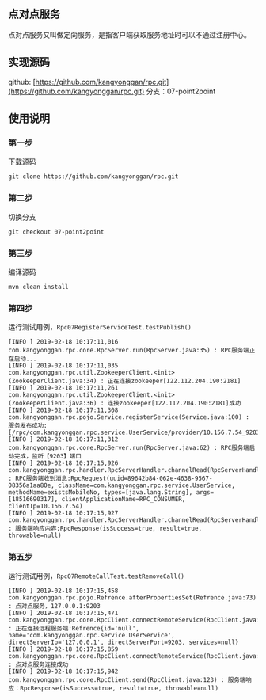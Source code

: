 ## 点对点服务
点对点服务又叫做定向服务，是指客户端获取服务地址时可以不通过注册中心。

## 实现源码
github: [https://github.com/kangyonggan/rpc.git](https://github.com/kangyonggan/rpc.git)
分支：07-point2point

## 使用说明
### 第一步
下载源码
```
git clone https://github.com/kangyonggan/rpc.git
```

### 第二步
切换分支
```
git checkout 07-point2point
```

### 第三步
编译源码
```
mvn clean install
```

### 第四步
运行测试用例，`Rpc07RegisterServiceTest.testPublish()`
```
[INFO ] 2019-02-18 10:17:11,016 com.kangyonggan.rpc.core.RpcServer.run(RpcServer.java:35) : RPC服务端正在启动...
[INFO ] 2019-02-18 10:17:11,035 com.kangyonggan.rpc.util.ZookeeperClient.<init>(ZookeeperClient.java:34) : 正在连接zookeeper[122.112.204.190:2181]
[INFO ] 2019-02-18 10:17:11,261 com.kangyonggan.rpc.util.ZookeeperClient.<init>(ZookeeperClient.java:36) : 连接zookeeper[122.112.204.190:2181]成功
[INFO ] 2019-02-18 10:17:11,308 com.kangyonggan.rpc.pojo.Service.registerService(Service.java:100) : 服务发布成功:[/rpc/com.kangyonggan.rpc.service.UserService/provider/10.156.7.54_9203]
[INFO ] 2019-02-18 10:17:11,312 com.kangyonggan.rpc.core.RpcServer.run(RpcServer.java:62) : RPC服务端启动完成，监听【9203】端口
[INFO ] 2019-02-18 10:17:15,926 com.kangyonggan.rpc.handler.RpcServerHandler.channelRead(RpcServerHandler.java:27) : RPC服务端收到消息:RpcRequest(uuid=89642b84-062e-4638-9567-08356a1aa80e, className=com.kangyonggan.rpc.service.UserService, methodName=existsMobileNo, types=[java.lang.String], args=[18516690317], clientApplicationName=RPC_CONSUMER, clientIp=10.156.7.54)
[INFO ] 2019-02-18 10:17:15,927 com.kangyonggan.rpc.handler.RpcServerHandler.channelRead(RpcServerHandler.java:64) : 服务端响应内容:RpcResponse(isSuccess=true, result=true, throwable=null)
```

### 第五步
运行测试用例，`Rpc07RemoteCallTest.testRemoveCall()`
```
[INFO ] 2019-02-18 10:17:15,458 com.kangyonggan.rpc.pojo.Refrence.afterPropertiesSet(Refrence.java:73) : 点对点服务，127.0.0.1:9203
[INFO ] 2019-02-18 10:17:15,471 com.kangyonggan.rpc.core.RpcClient.connectRemoteService(RpcClient.java:51) : 正在连接远程服务端:Refrence{id='null', name='com.kangyonggan.rpc.service.UserService', directServerIp='127.0.0.1', directServerPort=9203, services=null}
[INFO ] 2019-02-18 10:17:15,859 com.kangyonggan.rpc.core.RpcClient.connectRemoteService(RpcClient.java:78) : 点对点服务连接成功
[INFO ] 2019-02-18 10:17:15,942 com.kangyonggan.rpc.core.RpcClient.send(RpcClient.java:123) : 服务端响应：RpcResponse(isSuccess=true, result=true, throwable=null)
```

